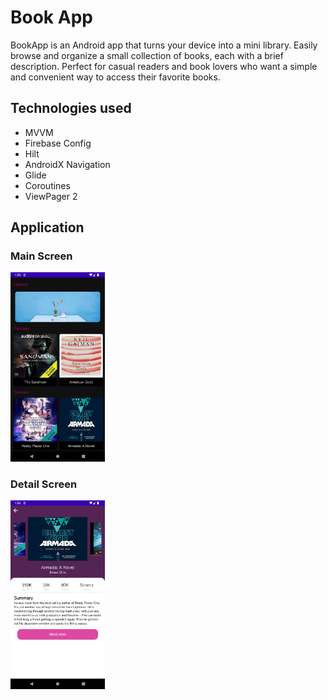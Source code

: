 # Book App

BookApp is an Android app that turns your device into a mini library. 
Easily browse and organize a small collection of books, each with a brief description. 
Perfect for casual readers and book lovers who want a simple and convenient way to access their favorite books.

## Technologies used

- MVVM
- Firebase Config
- Hilt
- AndroidX Navigation
- Glide
- Coroutines
- ViewPager 2

## Application

### Main Screen
<img src="utils/Screenshot_1.png" width="30%" alt="Main Screen" />

### Detail Screen
<img src="utils/Screenshot_2.png" width="30%" alt="Detail Screen" />